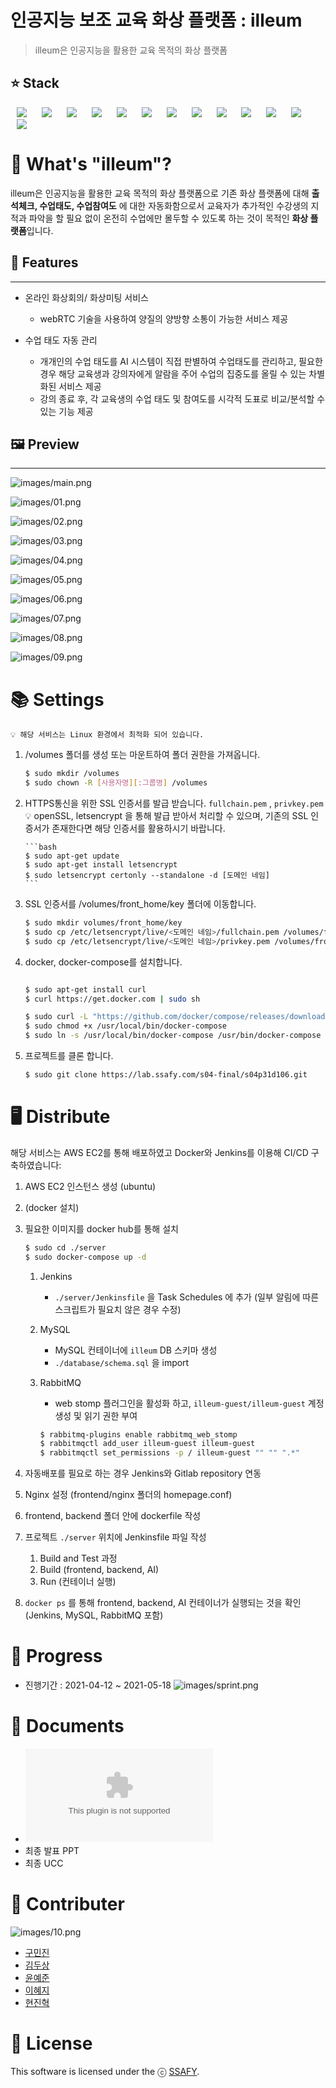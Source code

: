 # 인공지능 보조 교육 화상 플랫폼 : illeum

> illeum은 인공지능을 활용한 교육 목적의 화상 플랫폼

## ⭐ Stack

<img src="https://img.shields.io/badge/Java-1.8 openJDK-007396?style=flat-square&logo=Java&logoColor=white" 
       style="height : auto; margin-left : 10px; margin-right : 10px;" />
<img src="https://img.shields.io/badge/JavaScript-ES6-F7DF1E?style=flat-square&logo=JavaScript&logoColor=black"
       style="height : auto; margin-left : 10px; margin-right : 10px;" />
<img src="https://img.shields.io/badge/Vue.js-v2.6.11-4FC08D?style=flat-square&logo=Vue.js&logoColor=white"
       style="height : auto; margin-left : 10px; margin-right : 10px;" />
<img src="https://img.shields.io/badge/HTML-HTML5-E34F26?style=flat-square&logo=HTML5&logoColor=white"
       style="height : auto; margin-left : 10px; margin-right : 10px;" />
<img src="https://img.shields.io/badge/Spring-2.2.2-6DB33F?style=flat-square&logo=Spring&logoColor=white"
       style="height : auto; margin-left : 10px; margin-right : 10px;" />
<img src="https://img.shields.io/badge/Python-3.8-EE4C2C?style=flat-square&logo=Python&logoColor=white"
       style="height : auto; margin-left : 10px; margin-right : 10px;" />
<img src="https://img.shields.io/badge/TensorFlow-2.4.1-FF6F00?style=flat-square&logo=TensorFlow&logoColor=white"
       style="height : auto; margin-left : 10px; margin-right : 10px;" />
<img src="https://img.shields.io/badge/FastAPI-0.63.0-009688?style=flat-square&logo=FastAPI&logoColor=white"
       style="height : auto; margin-left : 10px; margin-right : 10px;" />
<img src="https://img.shields.io/badge/MySQL-8.0-4479A1?style=flat-square&logo=MySQL&logoColor=white"
       style="height : auto; margin-left : 10px; margin-right : 10px;" />
<img src="https://img.shields.io/badge/Docker-20.10.6-2496ED?style=flat-square&logo=Docker&logoColor=white"
       style="height : auto; margin-left : 10px; margin-right : 10px;" />
<img src="https://img.shields.io/badge/Jenkins-2.289-D24939?style=flat-square&logo=Jenkins&logoColor=white"
       style="height : auto; margin-left : 10px; margin-right : 10px;" />
<img src="https://img.shields.io/badge/RabbitMQ-3.8.14-FF6600?style=flat-square&logo=RabbitMQ&logoColor=white"
       style="height : auto; margin-left : 10px; margin-right : 10px;" />
<img src="https://img.shields.io/badge/WebRTC-RTCMultiConnection 3.7.0-333333?style=flat-square&logo=WebRTC&logoColor=white"
       style="height : auto; margin-left : 10px; margin-right : 10px;" />

# 🎨 What's "illeum"?

illeum은 인공지능을 활용한 교육 목적의 화상 플랫폼으로 기존 화상 플랫폼에 대해 **출석체크, 수업태도, 수업참여도** 에 대한 자동화함으로서 교육자가 추가적인 수강생의 지적과 파악을 할 필요 없이 온전히 수업에만 몰두할 수 있도록 하는 것이 목적인 **화상 플랫폼**입니다.

## 💬 Features

---

- 온라인 화상회의/ 화상미팅 서비스

  - webRTC 기술을 사용하여 양질의 양방향 소통이 가능한 서비스 제공

- 수업 태도 자동 관리
  - 개개인의 수업 태도를 AI 시스템이 직접 판별하여 수업태도를 관리하고, 필요한 경우 해당 교육생과 강의자에게 알람을 주어 수업의 집중도를 올릴 수 있는 차별화된 서비스 제공
  - 강의 종료 후, 각 교육생의 수업 태도 및 참여도를 시각적 도표로 비교/분석할 수 있는 기능 제공

## 🖼️ Preview

---

![images/main.png](images/main.png)

![images/01.png](images/01.png)

![images/02.png](images/02.png)

![images/03.png](images/03.png)

![images/04.png](images/04.png)

![images/05.png](images/05.png)

![images/06.png](images/06.png)

![images/07.png](images/07.png)

![images/08.png](images/08.png)

![images/09.png](images/09.png)

# 📚 Settings

`💡 해당 서비스는 Linux 환경에서 최적화 되어 있습니다.`

1.  /volumes 폴더를 생성 또는 마운트하여 폴더 권한을 가져옵니다.

    ```bash
    $ sudo mkdir /volumes
    $ sudo chown -R [사용자명][:그룹명] /volumes
    ```

2.  HTTPS통신을 위한 SSL 인증서를 발급 받습니다. `fullchain.pem` , `privkey.pem`
    💡 openSSL, letsencrypt 을 통해 발급 받아서 처리할 수 있으며,
    기존의 SSL 인증서가 존재한다면 해당 인증서를 활용하시기 바랍니다.

        ```bash
        $ sudo apt-get update
        $ sudo apt-get install letsencrypt
        $ sudo letsencrypt certonly --standalone -d [도메인 네임]
        ```

3.  SSL 인증서를 /volumes/front_home/key 폴더에 이동합니다.

    ```bash
    $ sudo mkdir volumes/front_home/key
    $ sudo cp /etc/letsencrypt/live/<도메인 네임>/fullchain.pem /volumes/front_home/key
    $ sudo cp /etc/letsencrypt/live/<도메인 네임>/privkey.pem /volumes/front_home/key
    ```

4.  docker, docker-compose를 설치합니다.

    ```bash

    $ sudo apt-get install curl
    $ curl https://get.docker.com | sudo sh

    $ sudo curl -L "https://github.com/docker/compose/releases/download/1.27.0/docker-compose-$(uname -s)-$(uname -m)" -o /usr/local/bin/docker-compose
    $ sudo chmod +x /usr/local/bin/docker-compose
    $ sudo ln -s /usr/local/bin/docker-compose /usr/bin/docker-compose
    ```

5.  프로젝트를 클론 합니다.

    ```bash
    $ sudo git clone https://lab.ssafy.com/s04-final/s04p31d106.git
    ```

# 🖥️ Distribute

해당 서비스는 AWS EC2를 통해 배포하였고 Docker와 Jenkins를 이용해 CI/CD 구축하였습니다:

1. AWS EC2 인스턴스 생성 (ubuntu)
2. (docker 설치)
3. 필요한 이미지를 docker hub를 통해 설치

   ```bash
   $ sudo cd ./server
   $ sudo docker-compose up -d
   ```

   1. Jenkins
      - `./server/Jenkinsfile` 을 Task Schedules 에 추가
        (일부 알림에 따른 스크립트가 필요치 않은 경우 수정)
   2. MySQL
      - MySQL 컨테이너에 `illeum` DB 스키마 생성
      - `./database/schema.sql` 을 import
   3. RabbitMQ

      - web stomp 플러그인을 활성화 하고,
        `illeum-guest/illeum-guest` 계정 생성 및 읽기 권한 부여

      ```bash
      $ rabbitmq-plugins enable rabbitmq_web_stomp
      $ rabbitmqctl add_user illeum-guest illeum-guest
      $ rabbitmqctl set_permissions -p / illeum-guest "" "" ".*"
      ```

4. 자동배포를 필요로 하는 경우 Jenkins와 Gitlab repository 연동
5. Nginx 설정 (frontend/nginx 폴더의 homepage.conf)
6. frontend, backend 폴더 안에 dockerfile 작성
7. 프로젝트 `./server` 위치에 Jenkinsfile 파일 작성
   1. Build and Test 과정
   2. Build (frontend, backend, AI)
   3. Run (컨테이너 실행)
8. `docker ps` 를 통해 frontend, backend, AI 컨테이너가 실행되는 것을 확인 (Jenkins, MySQL, RabbitMQ 포함)

# 📆 Progress

- 진행기간 : 2021-04-12 ~ 2021-05-18
  ![images/sprint.png](images/sprint.png)

# 📒 Documents

- ![중간 발표 PPT](documents/발표/자율PJT_중간발표.pptx)
- 최종 발표 PPT
- 최종 UCC

# 🚂 Contributer

![images/10.png](images/10.png)

- [구민진](https://github.com/guminjin)
- [김두상](https://github.com/DooSang3664)
- [윤예준](https://github.com/dbs7120)
- [이혜지](https://github.com/reverse-wisdom)
- [현진혁](https://github.com/getCurrentThread)

# 🧾 License

This software is licensed under the ⓒ [SSAFY](https://www.ssafy.com/).
